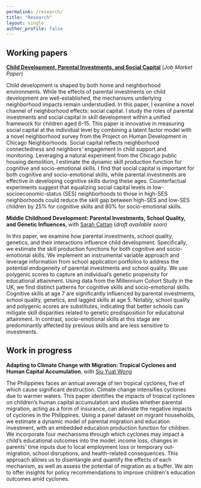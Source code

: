 ```yaml
---
permalink: /research/
title: "Research"
layout: single
author_profile: false
---
```


## Working papers

**[Child Development, Parental Investments, and Social Capital](/assets/files/qianyao_jmp.pdf)** (*Job Market Paper*) 
<!-- **Child Development, Parental Investments, and Social Capital** (*Job Market Paper*)  -->

<p style="font-size:14px">
    Child development is shaped by both home and neighborhood environments. While the effects of parental investments on child development are well-established, the mechanisms underlying neighborhood impacts remain understudied. In this paper, I examine a novel channel of neighborhood effects: social capital. I study the roles of parental investments and social capital in skill development within a unified framework for children aged 6-15. This paper is innovative in measuring social capital at the individual level by combining a latent factor model with a novel neighborhood survey from the Project on Human Development in Chicago Neighborhoods. Social capital reflects neighborhood connectedness and neighbors' engagement in child support and monitoring. Leveraging a natural experiment from the Chicago public housing demolition, I estimate the dynamic skill production function for cognitive and socio-emotional skills. I find that social capital is important for both cognitive and socio-emotional skills, while parental investments are effective in developing cognitive skills during these ages. Counterfactual experiments suggest that equalizing social capital levels in low-socioeconomic-status (SES) neighborhoods to those in high-SES neighborhoods could reduce the skill gap between high-SES and low-SES children by 25% for cognitive skills and 80% for socio-emotional skills.
</p>

**Middle Childhood Development: Parental Investments, School Quality, and Genetic Influences**, with [Sarah Cattan](https://sites.google.com/site/sjcattan/home) (*draft available soon*)

<p style="font-size:14px">
In this paper, we examine how parental investments, school quality, genetics, and their interactions influence child development. Specifically, we estimate the skill production functions for both cognitive and socio-emotional skills. We implement an instrumental variable approach and leverage information from school application portfolios to address the potential endogeneity of parental investments and school quality. We use polygenic scores to capture an individual’s genetic propensity for educational attainment. Using data from the Millennium Cohort Study in the UK, we find distinct patterns for cognitive skills and socio-emotional skills. Cognitive skills at age 7 are significantly influenced by parental investments, school quality, genetics, and lagged skills at age 5. Notably, school quality and polygenic scores are substitutes, indicating that better schools can mitigate skill disparities related to genetic predisposition for educational attainment. In contrast, socio-emotional skills at this stage are predominantly affected by previous skills and are less sensitive to investments. 
</p>


## Work in progress

**Adapting to Climate Change with Migration: Tropical Cyclones and Human Capital Accumulation**, with [Siu Yuat Wong](https://www.siuyuat.com/)

<p style="font-size:14px">
The Philippines faces an annual average of ten tropical cyclones, five of which cause significant destruction. Climate change intensifies cyclones due to warmer waters. This paper identifies the impacts of tropical cyclones on children’s human capital accumulation and studies whether parental migration, acting as a form of insurance, can alleviate the negative impacts of cyclones in the Philippines. Using a panel dataset on migrant households, we estimate a dynamic model of parental migration and education investment, with an embedded education production function for children. We incorporate four mechanisms through which cyclones may impact a child’s educational outcomes into the model: income loss, changes in parents’ time inputs due to local employment loss or temporary out-migration, school disruptions, and health-related consequences. 
This approach allows us to disentangle and quantify the effects of each mechanism, as well as assess the potential of migration as a buffer. We aim to offer insights for policy recommendations to improve children's education outcomes amid cyclones. 
</p>